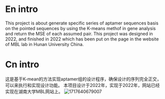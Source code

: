 # En intro
This project is about generate specific series of aptamer sequences basis on the pointed sequences by using the K-means methof in gene analysis and return the MSE of each assumed pair.
This project was designed in 2022, and finished in 2022 which has been put on the page in the website of MBL lab in Hunan University China.

# Cn intro
这是基于K-mean的方法实现aptamer组的设计程序，确保设计的序列完全正交，可以来执行和实现设计功能。
本项目设计于2022年，实现于2022年，网站已经实现在湖南大学MBL网站上。
![1717640679007](https://github.com/ChazenLi/Aptamer/assets/114374202/8e0532a7-0a35-479f-b839-ff9f48b9e6d6)
